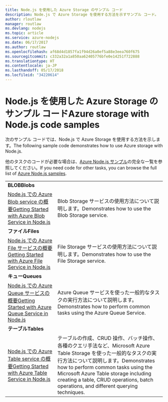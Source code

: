 ```yaml
---
title: Node.js を使用した Azure Storage のサンプル コード
description: Node.js で Azure Storage を使用する方法を示すサンプル コード。
author: rloutlaw
manager: routlaw
ms.devlang: nodejs
ms.topic: article
ms.service: azure-nodejs
ms.date: 06/17/2017
ms.author: routlaw
ms.openlocfilehash: af68d4d1857fa1f94d26a0ef5a88e3eea760f675
ms.sourcegitcommit: c332a32a1a850aa62405776bfe0e14251f722888
ms.translationtype: HT
ms.contentlocale: ja-JP
ms.lasthandoff: 05/17/2018
ms.locfileid: "34220614"
---
```

# <a name="azure-storage-with-nodejs-code-samples"></a><span data-ttu-id="bd416-103">Node.js を使用した Azure Storage のサンプル コード</span><span class="sxs-lookup"><span data-stu-id="bd416-103">Azure storage with Node.js code samples</span></span>

<span data-ttu-id="bd416-104">次のサンプル コードでは、Node.js で Azure Storage を使用する方法を示します。</span><span class="sxs-lookup"><span data-stu-id="bd416-104">The following sample code demonstrates how to use Azure storage with Node.js.</span></span>

<span data-ttu-id="bd416-105">他のタスクのコードが必要な場合は、[Azure Node.js サンプル](https://azure.microsoft.com/resources/samples/?term=nodejs)の完全な一覧を参照してください。</span><span class="sxs-lookup"><span data-stu-id="bd416-105">If you need code for other tasks, you can browse the full list of [Azure Node.js samples](https://azure.microsoft.com/resources/samples/?term=nodejs).</span></span>


| | |
|---|---|
| <span data-ttu-id="bd416-106">**BLOB**</span><span class="sxs-lookup"><span data-stu-id="bd416-106">**Blobs**</span></span> ||
| [<span data-ttu-id="bd416-107">Node.js での Azure Blob service の概要</span><span class="sxs-lookup"><span data-stu-id="bd416-107">Getting Started with Azure Blob Service in Node.js</span></span>](https://github.com/Azure-Samples/storage-blob-node-getting-started) | <span data-ttu-id="bd416-108">Blob Storage サービスの使用方法について説明します。</span><span class="sxs-lookup"><span data-stu-id="bd416-108">Demonstrates how to use the Blob Storage service.</span></span> |
| <span data-ttu-id="bd416-109">**ファイル**</span><span class="sxs-lookup"><span data-stu-id="bd416-109">**Files**</span></span> ||
| [<span data-ttu-id="bd416-110">Node.js での Azure File サービスの概要</span><span class="sxs-lookup"><span data-stu-id="bd416-110">Getting Started with Azure File Service in Node.js</span></span>](https://azure.microsoft.com/resources/samples/storage-file-node-getting-started/) | <span data-ttu-id="bd416-111">File Storage サービスの使用方法について説明します。</span><span class="sxs-lookup"><span data-stu-id="bd416-111">Demonstrates how to use the File Storage service.</span></span> |
| <span data-ttu-id="bd416-112">**キュー**</span><span class="sxs-lookup"><span data-stu-id="bd416-112">**Queues**</span></span> ||
| [<span data-ttu-id="bd416-113">Node.js での Azure Queue サービスの概要</span><span class="sxs-lookup"><span data-stu-id="bd416-113">Getting Started with Azure Queue Service in Node.js</span></span>](https://azure.microsoft.com/resources/samples/storage-queue-node-getting-started/) | <span data-ttu-id="bd416-114">Azure Queue サービスを使った一般的なタスクの実行方法について説明します。</span><span class="sxs-lookup"><span data-stu-id="bd416-114">Demonstrates how to perform common tasks using the Azure Queue Service.</span></span> |
| <span data-ttu-id="bd416-115">**テーブル**</span><span class="sxs-lookup"><span data-stu-id="bd416-115">**Tables**</span></span> ||
| [<span data-ttu-id="bd416-116">Node.js での Azure Table service の概要</span><span class="sxs-lookup"><span data-stu-id="bd416-116">Getting Started with Azure Table Service in Node.js</span></span>](https://azure.microsoft.com/resources/samples/storage-table-node-getting-started/) | <span data-ttu-id="bd416-117">テーブルの作成、CRUD 操作、バッチ操作、各種のクエリ手法など、Microsoft Azure Table Storage を使った一般的なタスクの実行方法について説明します。</span><span class="sxs-lookup"><span data-stu-id="bd416-117">Demonstrates how to perform common tasks using the Microsoft Azure Table storage including creating a table, CRUD operations, batch operations, and different querying techniques.</span></span> |
